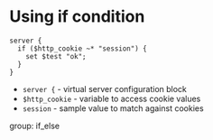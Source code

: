 # Using if condition

```nginx
server {
  if ($http_cookie ~* "session") {
    set $test "ok";
  }
}
```

- `server {` - virtual server configuration block
- `$http_cookie` - variable to access cookie values
- `session` - sample value to match against cookies

group: if_else


